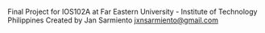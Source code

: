 Final Project for IOS102A at Far Eastern University - Institute of Technology Philippines
Created by Jan Sarmiento
jxnsarmiento@gmail.com